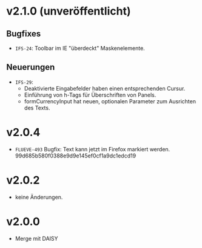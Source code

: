 # v2.1.0 (unveröffentlicht)
## Bugfixes
- `IFS-24`: Toolbar im IE "überdeckt" Maskenelemente.

## Neuerungen
- `IFS-29`:
	* Deaktivierte Eingabefelder haben einen entsprechenden Cursur.
    * Einführung von h-Tags für Überschriften von Panels.
    * formCurrencyInput hat neuen, optionalen Parameter zum Ausrichten des Texts.

# v2.0.4
- `FLUEVE-493` Bugfix: Text kann jetzt im Firefox markiert werden. 99d685b580f0388e9d9e145ef0cf1a9dc1edcd19

# v2.0.2
- keine Änderungen.

# v2.0.0 
- Merge mit DAISY
